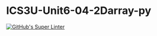 # ICS3U-Unit6-04-2Darray-py

[![GitHub's Super Linter](https://github.com/Rohnin-Barrette/ICS3U-Unit6-04-2Darray-py/workflows/GitHub's%20Super%20Linter/badge.svg)](https://github.com/Rohnin-Barrette/ICS3U-Unit6-04-2Darray-py/actions)
